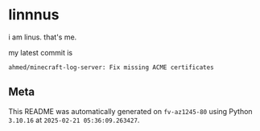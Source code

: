 # linnnus

i am linus. that's me.

my latest commit is

```
ahmed/minecraft-log-server: Fix missing ACME certificates
```

## Meta

This README was automatically generated on `fv-az1245-80` using Python
`3.10.16` at `2025-02-21 05:36:09.263427`.
